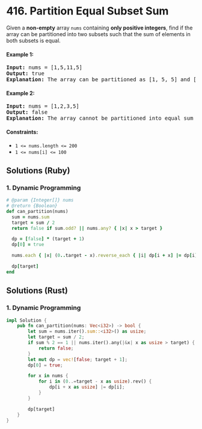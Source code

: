# 416. Partition Equal Subset Sum
Given a **non-empty** array `nums` containing **only positive integers**, find if the array can be partitioned into two subsets such that the sum of elements in both subsets is equal.

#### Example 1:
<pre>
<strong>Input:</strong> nums = [1,5,11,5]
<strong>Output:</strong> true
<strong>Explanation:</strong> The array can be partitioned as [1, 5, 5] and [11].
</pre>

#### Example 2:
<pre>
<strong>Input:</strong> nums = [1,2,3,5]
<strong>Output:</strong> false
<strong>Explanation:</strong> The array cannot be partitioned into equal sum subsets.
</pre>

#### Constraints:
* `1 <= nums.length <= 200`
* `1 <= nums[i] <= 100`

## Solutions (Ruby)

### 1. Dynamic Programming
```Ruby
# @param {Integer[]} nums
# @return {Boolean}
def can_partition(nums)
  sum = nums.sum
  target = sum / 2
  return false if sum.odd? || nums.any? { |x| x > target }

  dp = [false] * (target + 1)
  dp[0] = true

  nums.each { |x| (0..target - x).reverse_each { |i| dp[i + x] |= dp[i] } }

  dp[target]
end
```

## Solutions (Rust)

### 1. Dynamic Programming
```Rust
impl Solution {
    pub fn can_partition(nums: Vec<i32>) -> bool {
        let sum = nums.iter().sum::<i32>() as usize;
        let target = sum / 2;
        if sum % 2 == 1 || nums.iter().any(|&x| x as usize > target) {
            return false;
        }
        let mut dp = vec![false; target + 1];
        dp[0] = true;

        for x in nums {
            for i in (0..=target - x as usize).rev() {
                dp[i + x as usize] |= dp[i];
            }
        }

        dp[target]
    }
}
```
